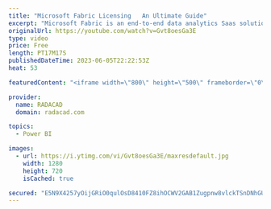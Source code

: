 ```yaml
---
title: "Microsoft Fabric Licensing   An Ultimate Guide"
excerpt: "Microsoft Fabric is an end-to-end data analytics Saas solution product of Microsoft. It brings many workloads in the analytics area, including Data Integration, Warehousing, Engineering, Business Intelligence, Data Science, and Real-time Analytics. It is often a question of how the pricing of this platform"
originalUrl: https://youtube.com/watch?v=Gvt8oesGa3E
type: video
price: Free
length: PT17M17S
publishedDateTime: 2023-06-05T22:22:53Z
heat: 53

featuredContent: "<iframe width=\"800\" height=\"500\" frameborder=\"0\" src=\"https://www.youtube.com/embed/Gvt8oesGa3E\" allow=\"accelerometer; autoplay; encrypted-media; gyroscope; picture-in-picture\" allowfullscreen></iframe>"

provider:
  name: RADACAD
  domain: radacad.com

topics:
  - Power BI

images:
  - url: https://i.ytimg.com/vi/Gvt8oesGa3E/maxresdefault.jpg
    width: 1280
    height: 720
    isCached: true

secured: "E5N9X4257yOijGRiO0qulOsD8410FZ8ihOCWV2GAB1Zugpnw8vlckTSnDNhGUsf+dR9nSPSDN2KdJ6MP01E9qSt32g8FwmOvWw6Bc8JPNNyHzyCPH1cmHOBXG7Tfaa2g7dIX14kQT1Zvb0hJivSI4123N5rKGfbme8bW/nHuIBoOnqufy2XoTijwAnIHUYgi3mJp6pKGi8EV5QUfz5RhmuD/QcthoRG0xXo1qtXFNnLOBCusHHtu6jZRwUym4IP+HV66nFEXJVQ82SfIl+e/KX8asj/cZzCWv0IpQIKeklGhreFPrnexF0EvtKo7BXHuMRoyZZLXcBZVH6lwQcKGoQk8Nr66QEQA3Z0d/Ztm6K0+ntD773j6Wy9+Nf3R/rxlalWSMmzhZ8IxEq1TOg0L30NwOSEcVNwhNdn6JPhnqIQ=;JpzoDt+rKGa0yszz2zB9CQ=="
---
```


